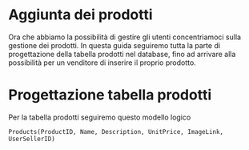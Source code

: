 # Aggiunta dei prodotti

Ora che abbiamo la possibilità di gestire gli utenti concentriamoci sulla gestione dei prodotti. In questa guida seguiremo tutta la parte di progettazione della tabella prodotti nel database, fino ad arrivare alla possibilità per un venditore di inserire il proprio prodotto.

# Progettazione tabella prodotti

Per la tabella prodotti seguiremo questo modello logico

```
Products(ProductID, Name, Description, UnitPrice, ImageLink, UserSellerID)
```
